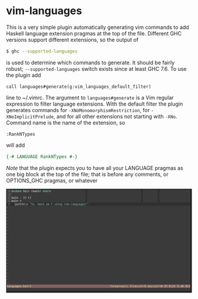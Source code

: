 # vim-languages

This is a very simple plugin automatically generating vim commands to add
Haskell language extension pragmas at the top of the file. Different GHC versions support different
extensions, so the output of

```sh
$ ghc --supported-languages
```

is used to determine which commands to generate. It should be fairly robust; `--supported-languages`
switch exists since at least GHC 7.6. To use the plugin add

```vim
call languages#generate(g:vim_languages_default_filter)
```

line to ~/.vimrc. The argument to `languages#generate` is a Vim regular expression to filter
language extensions. With the default filter the plugin generates commands for
`-XNoMonomorphismRestriction`, for `-XNoImplicitPrelude`, and for all other extensions
not starting with `-XNo`. Command name is the name of the extension, so

```vim
:RankNTypes
```

will add

```haskell
{-# LANGUAGE RankNTypes #-}
```

_Note_ that the plugin expects you to have all your LANGUAGE pragmas as one big block
at the top of the file; that is before any comments, or OPTIONS_GHC pragmas, or whatever


![Screencast](asset/screencast.gif)
